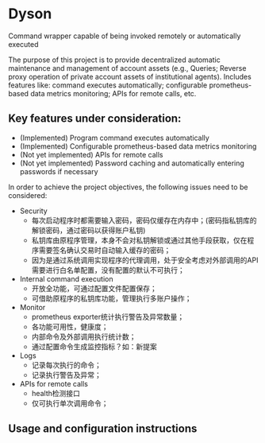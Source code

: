 # Dyson
Command wrapper capable of being invoked remotely or automatically executed

The purpose of this project is to provide decentralized automatic maintenance and management of account assets (e.g., Queries; Reverse proxy operation of private account assets of institutional agents). Includes features like: command executes automatically; configurable prometheus-based data metrics monitoring; APIs for remote calls, etc.

## Key features under consideration:

* (Implemented) Program command executes automatically
* (Implemented) Configurable prometheus-based data metrics monitoring
* (Not yet implemented) APIs for remote calls
* (Not yet implemented) Password caching and automatically entering passwords if necessary

In order to achieve the project objectives, the following issues need to be considered:

* Security
  * 每次启动程序时都需要输入密码，密码仅缓存在内存中；(密码指私钥库的解锁密码，通过密码以获得账户私钥)
  * 私钥库由原程序管理，本身不会对私钥解锁或通过其他手段获取，仅在程序需要签名确认交易时自动输入缓存的密码；
  * 因为是通过系统调用实现程序的代理调用，处于安全考虑对外部调用的API需要进行白名单配置，没有配置的默认不可执行；
* Internal command execution
  * 开放全功能，可通过配置文件配置保存；
  * 可借助原程序的私钥库功能，管理执行多账户操作；
* Monitor
  * prometheus exporter统计执行警告及异常数量；
  * 各功能可用性，健康度；
  * 内部命令及外部调用执行统计数；
  * 通过配置命令生成监控指标？如：新提案
* Logs
  * 记录每次执行的命令；
  * 记录执行警告及异常；
* APIs for remote calls
  * health检测接口
  * 仅可执行单次调用命令；

## Usage and configuration instructions


